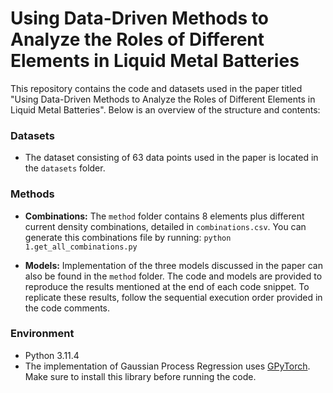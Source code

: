 # Using Data-Driven Methods to Analyze the Roles of Different Elements in Liquid Metal Batteries

This repository contains the code and datasets used in the paper titled "Using Data-Driven Methods to Analyze the Roles of Different Elements in Liquid Metal Batteries". Below is an overview of the structure and contents:

### Datasets
- The dataset consisting of 63 data points used in the paper is located in the `datasets` folder.

### Methods
- **Combinations:** The `method` folder contains 8 elements plus different current density combinations, detailed in `combinations.csv`. You can generate this combinations file by running:
`python 1.get_all_combinations.py`

- **Models:** Implementation of the three models discussed in the paper can also be found in the `method` folder. The code and models are provided to reproduce the results mentioned at the end of each code snippet. To replicate these results, follow the sequential execution order provided in the code comments.

### Environment
- Python 3.11.4
- The implementation of Gaussian Process Regression uses [GPyTorch](https://github.com/cornellius-gp/gpytorch). Make sure to install this library before running the code.
